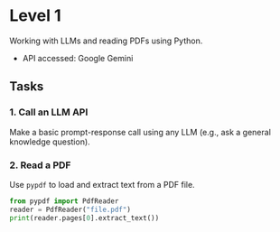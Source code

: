 # Level 1

Working with LLMs and reading PDFs using Python.
- API accessed: Google Gemini


## Tasks 

### 1. Call an LLM API
Make a basic prompt-response call using any LLM (e.g., ask a general knowledge question).

### 2. Read a PDF
Use `pypdf` to load and extract text from a PDF file.

```python
from pypdf import PdfReader
reader = PdfReader("file.pdf")
print(reader.pages[0].extract_text())

